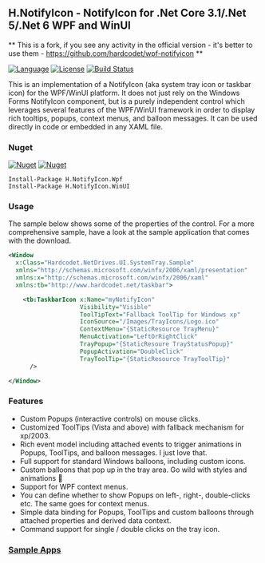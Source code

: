 ## H.NotifyIcon - NotifyIcon for .Net Core 3.1/.Net 5/.Net 6 WPF and WinUI

** This is a fork, if you see any activity in the official version - 
it's better to use them - https://github.com/hardcodet/wpf-notifyicon **

[![Language](https://img.shields.io/badge/language-C%23-blue.svg?style=flat-square)](https://github.com/HavenDV/H.NotifyIcon/search?l=C%23&o=desc&s=&type=Code) 
[![License](https://img.shields.io/github/license/HavenDV/H.NotifyIcon.svg?label=License&maxAge=86400)](LICENSE.md) 
[![Build Status](https://github.com/HavenDV/H.NotifyIcon/workflows/.NET/badge.svg?branch=master)](https://github.com/HavenDV/H.NotifyIcon/actions?query=workflow%3A%22.NET%22)

This is an implementation of a NotifyIcon (aka system tray icon or taskbar icon) for the WPF/WinUI platform. 
It does not just rely on the Windows Forms NotifyIcon component, 
but is a purely independent control which leverages several features of the WPF/WinUI framework 
in order to display rich tooltips, popups, context menus, and balloon messages. 
It can be used directly in code or embedded in any XAML file.

### Nuget

[![Nuget](https://img.shields.io/nuget/dt/H.NotifyIcon.Wpf.svg?style=flat-square&label=H.NotifyIcon.Wpf)](https://www.nuget.org/packages/H.NotifyIcon.Wpf/)
[![Nuget](https://img.shields.io/nuget/dt/H.NotifyIcon.WinUI.svg?style=flat-square&label=H.NotifyIcon.WinUI)](https://www.nuget.org/packages/H.NotifyIcon.WinUI/)

```
Install-Package H.NotifyIcon.Wpf
Install-Package H.NotifyIcon.WinUI
```

### Usage

The sample below shows some of the properties of the control. 
For a more comprehensive sample, have a look at the sample application that comes with the download.

``` XML
<Window
  x:Class="Hardcodet.NetDrives.UI.SystemTray.Sample"
  xmlns="http://schemas.microsoft.com/winfx/2006/xaml/presentation"
  xmlns:x="http://schemas.microsoft.com/winfx/2006/xaml"
  xmlns:tb="http://www.hardcodet.net/taskbar">

    <tb:TaskbarIcon x:Name="myNotifyIcon"
                    Visibility="Visible"
                    ToolTipText="Fallback ToolTip for Windows xp"
                    IconSource="/Images/TrayIcons/Logo.ico"
                    ContextMenu="{StaticResource TrayMenu}"
                    MenuActivation="LeftOrRightClick"
                    TrayPopup="{StaticResoure TrayStatusPopup}"
                    PopupActivation="DoubleClick"
                    TrayToolTip="{StaticResource TrayToolTip}"
      />

</Window>
```

### Features

- Custom Popups (interactive controls) on mouse clicks.
- Customized ToolTips (Vista and above) with fallback mechanism for xp/2003.
- Rich event model including attached events to trigger animations in Popups, ToolTips, and balloon messages. I just love that.
- Full support for standard Windows balloons, including custom icons.
- Custom balloons that pop up in the tray area. Go wild with styles and animations 🙂
- Support for WPF context menus.
- You can define whether to show Popups on left-, right-, double-clicks etc. The same goes for context menus.
- Simple data binding for Popups, ToolTips and custom balloons through attached properties and derived data context.
- Command support for single / double clicks on the tray icon.

### [Sample Apps](https://github.com/HavenDV/H.NotifyIcon/tree/master/samples)

